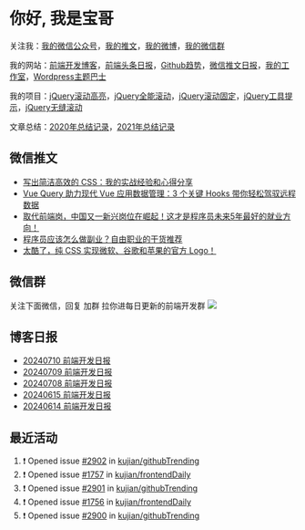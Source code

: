 
# 你好, 我是宝哥

关注我：[我的微信公众号](https://open.weixin.qq.com/qr/code?username=caibaojian_com)，[我的推文](https://weixin.qdkfweb.cn/)，[我的微博](https://weibo.com/kujian)，[我的微信群](https://qdkfweb.cn/go/weixinqun)

我的网站：[前端开发博客](https://qdkfweb.cn/)，[前端头条日报](https://toutiao.qdkfweb.cn/)，[Github趋势](https://github.qdkfweb.cn/)，[微信推文日报](https://weixin.qdkfweb.cn/)，[我的工作室](https://diy.qdkfweb.cn/)，[Wordpress主题巴士](https://wp.qdkfweb.cn/)

我的项目：[jQuery滚动高亮](https://github.com/kujian/scrollHighlight)，[jQuery全能滚动](https://github.com/kujian/power-slider)，[jQuery滚动固定](https://github.com/kujian/scrollfix)，[jQuery工具提示](https://github.com/kujian/tooltip)，[jQuery无缝滚动](http://github.com/kujian/scrollForever)

文章总结：[2020年总结记录](https://mp.weixin.qq.com/s/u0YW8BFWYLquVauhHrkSMQ)，[2021年总结记录](https://mp.weixin.qq.com/s/zMnxIpxMdDrIyuLxHRnSPw)


## 微信推文

<!-- BLOG-POST-LIST:START -->
- [写出简洁高效的 CSS：我的实战经验和心得分享](https://weixin.qdkfweb.cn/50988.html)
- [Vue Query 助力现代 Vue 应用数据管理：3 个关键 Hooks 带你轻松驾驭远程数据](https://weixin.qdkfweb.cn/50810.html)
- [取代前端岗，中国又一新兴岗位在崛起！这才是程序员未来5年最好的就业方向！](https://weixin.qdkfweb.cn/50811.html)
- [程序员应该怎么做副业？自由职业的干货推荐](https://weixin.qdkfweb.cn/50638.html)
- [太酷了，纯 CSS 实现微软、谷歌和苹果的官方 Logo！](https://weixin.qdkfweb.cn/50643.html)
<!-- BLOG-POST-LIST:END -->

## 微信群
关注下面微信，回复 加群 拉你进每日更新的前端开发群
![](https://pic.qdkfweb.cn/uploads/2023/11/weixin.png)

## 博客日报

<!-- DAILY:START -->
- [20240710 前端开发日报](https://qdkfweb.cn/fe-daily-20240710.html)
- [20240709 前端开发日报](https://qdkfweb.cn/fe-daily-20240709.html)
- [20240708 前端开发日报](https://qdkfweb.cn/fe-daily-20240708.html)
- [20240615 前端开发日报](https://qdkfweb.cn/fe-daily-20240615.html)
- [20240614 前端开发日报](https://qdkfweb.cn/fe-daily-20240614.html)
<!-- DAILY:END -->


## 最近活动

<!--START_SECTION:activity-->
1. ❗ Opened issue [#2902](https://github.com/kujian/githubTrending/issues/2902) in [kujian/githubTrending](https://github.com/kujian/githubTrending)
2. ❗ Opened issue [#1757](https://github.com/kujian/frontendDaily/issues/1757) in [kujian/frontendDaily](https://github.com/kujian/frontendDaily)
3. ❗ Opened issue [#2901](https://github.com/kujian/githubTrending/issues/2901) in [kujian/githubTrending](https://github.com/kujian/githubTrending)
4. ❗ Opened issue [#1756](https://github.com/kujian/frontendDaily/issues/1756) in [kujian/frontendDaily](https://github.com/kujian/frontendDaily)
5. ❗ Opened issue [#2900](https://github.com/kujian/githubTrending/issues/2900) in [kujian/githubTrending](https://github.com/kujian/githubTrending)
<!--END_SECTION:activity-->
